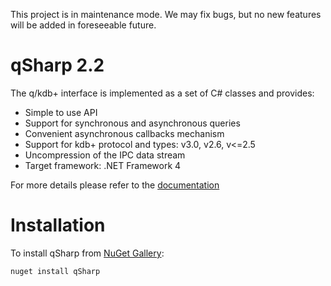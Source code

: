 This project is in maintenance mode. We may fix bugs, but no new features will be added in foreseeable future. 

<!-- img src="http://www.devnet.de/fileadmin/images/DEVnet_Logo2014.png" width="150px" height="150px"/-->

qSharp 2.2
==========

The q/kdb+ interface is implemented as a set of C# classes and provides:
- Simple to use API
- Support for synchronous and asynchronous queries
- Convenient asynchronous callbacks mechanism
- Support for kdb+ protocol and types: v3.0, v2.6, v<=2.5
- Uncompression of the IPC data stream
- Target framework: .NET Framework 4


For more details please refer to the [documentation](doc/Readme.md)

Installation
============

To install qSharp from [NuGet Gallery](http://www.nuget.org/packages/qSharp/):

``nuget install qSharp``
